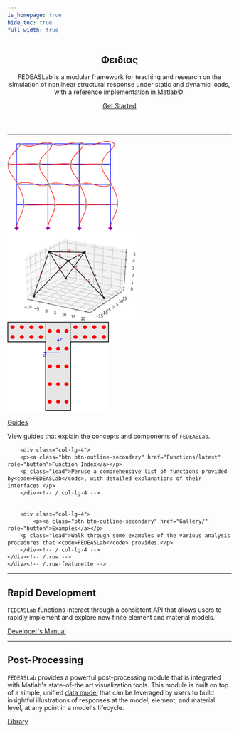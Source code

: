 ```yaml
---
is_homepage: true
hide_toc: true
full_width: true
---
```


<!-- <body> -->

<header>
<div class="hero position-relative overflow-hidden p-3 text-center text-dark">
    <div class="col-md-5 p-lg-1 mx-auto my-5">
    <!-- <img src="_static/FEDEASLab-logo.svg" style="max-width: 30rem;" alt="FEDEASLab logo"> -->
        <!-- <p class="lead font-weight-normal"> -->
        <p> <h2 class="featurette-heading"> Φειδιας</h2></p>
        <p class="lead ">
    FEDEASLab is a modular framework for teaching and research on the simulation of nonlinear structural response under static and dynamic loads, with a reference implementation in <a href="https://www.mathworks.com/products/matlab.html">Matlab©</a>.
    </p>
    <a class="btn btn-outline-primary btn-lg" href="Guides/Teaching" role="button">Get Started</a>
    </div>
    <div class="product-device box-shadow d-none d-md-block"></div>
    <div class="product-device product-device-2 box-shadow d-none d-md-block"></div>
</div>
</header>

<main role="main">
<div class="container marketing p-md-5">
<hr class="featurette-divider">
    <div class="row featurette">
    <div class="row card-group text-center">
        <div class="col-lg-4">
        <img src="img/Frame-4.png" alt="3D Truss Image" class="img-fluid p-4" height="200">
        <!-- <p><a class="btn btn-outline-secondary" href="" role="button">See example.</a></p> -->
        </div><!-- /.col-lg-4 -->
        <div class="col-lg-4">
        <img src="img/output_4_1.png" alt="FEA Image" class="img-fluid p-4" height="200">
        <!-- <p><a class="btn btn-outline-secondary" href="" role="button">See example.</a></p> -->
        </div><!-- /.col-lg-4 -->
        <div class="col-lg-4">
        <!-- <h2 class="mt-3">Examples</h2> -->
        <img src="img/T-600.png" alt="Concrete cross-section." class="img-fluid p-4"  height="200">
        <!-- <p><a class="btn btn-outline-secondary" href="" role="button">See example.</a></p></p> -->
        </div><!-- /.col-lg-4 -->
    </div><!-- /.row -->
    </div><!-- /.row -->
    <div class="row featurette p-4">
    <div class="row text-center">
        <div class="col-lg-4">
        <p><a class="btn btn-outline-secondary" href="Guides/" role="button">Guides</a></p>
        <p class="lead">View guides that explain the concepts and components of <code>FEDEASLab</code>.</p>
        </div><!-- /.col-lg-4 -->


        <div class="col-lg-4">
        <p><a class="btn btn-outline-secondary" href="Functions/latest" role="button">Function Index</a></p>
        <p class="lead">Peruse a comprehensive list of functions provided by<code>FEDEASLab</code>, with detailed explanations of their interfaces.</p>
        </div><!-- /.col-lg-4 -->


        <div class="col-lg-4">
            <p><a class="btn btn-outline-secondary" href="Gallery/" role="button">Examples</a></p>
        <p class="lead">Walk through some examples of the various analysis procedures that <code>FEDEASLab</code> provides.</p>
        </div><!-- /.col-lg-4 -->
    </div><!-- /.row -->
    </div><!-- /.row-featurette -->

<hr class="featurette-divider">
<div class="row featurette">
    <div class="col-md-12">
    <h2 class="featurette-heading">Rapid Development</h2>
    <p class="lead"><code>FEDEASLab</code> functions interact through a consistent API that allows users to rapidly implement and explore new finite element and material models.</p>
    <a class="btn btn-outline-secondary" href="Guides/Developing" role="button">Developer's Manual</a>
    </div>
    <!-- <div class="col-md-7">
    <h2 class="featurette-heading">Post-Processing</h2>
    <p class="lead">Post-processing is accommodated in the program by generating a data object that carries all important material, element and structural information for plotting or printing. Several functions that address basic post-processing tasks are provided. The user can easily enhance and extend the current capabilities.</p>
    <a class="btn btn-outline-secondary" href="Functions" role="button">Library </a>
    <a class="btn btn-secondary" href="Gallery" role="button">Examples</a>
    </div> -->
</div>
<hr class="featurette-divider">

<div class="row featurette">
    <div class="col-md-7">
    <h2 class="featurette-heading">Post-Processing</h2>
    <p class="lead"><code>FEDEASLab</code> provides a powerful post-processing module that is integrated with Matlab's state-of-the art visualization tools. This module is built on top of a simple, unified <a href="schema/post">data model</a> that can be leveraged by users to build insightful illustrations of responses at the model, element, and material level, at any point in a model's lifecycle.</p>
    <a class="btn btn-outline-secondary" href="Functions/latest/Utility_Functions/Plotting//Functions/latest/Utility_Functions/Plotting/" role="button">Library </a>
    <!-- <a class="btn btn-secondary" href="https://possibly-link-to-binder-example" role="button">Examples </a> -->
    </div>
</div>
</div>

<!-- <hr class="featurette-divider">
<section id="supporters">
<div class="container supporters">
    <h2>Acknowledgements</h2>
    <p class="lead">Development of <code>FEDEASLab</code> has been made possible through the following past and present supportorters:<p>
    <div class="row">
    <div class="col supporter">
        <a href="https://ce.berkeley.edu/programs/semm"><img src="img/UCBEngineering_logo.png" alt="SEMM logo"></a>
    </div>
    <div class="col supporter">
        <a href="https://www.support.link.2"><img src="_static/support_logo_2.png" alt="Support logo 2"></a>
    </div>
    </div>
    <div class="row">
    <div class="col supporter">
        <a href="https://www.support_link3.missing"><img src="_static/support_logo_3.png" alt="Support logo 3"></a>
    </div>
    <div class="col supporter">
        <a href=""><img src="_static/nvidia_logo.png" alt="Support logo 4"></a>
    </div>
    </div>
</div>
</section> -->

<!-- <hr class="featurette-divider"> -->

<!-- </section> -->

</main>

<!-- <section id="ucb-fea"> -->
<!-- <div class="container supporters">
    <h3>Other UC Berkeley FEA tools</h3>
    <div class="row">
    <div class="col">
        <a href="https://www.support.link.2"><img src="_static/support_logo_2.png" alt="FEAP"></a>
    </div>
    <div class="col">
        <a href="https://www.support_link3.missing"><img src="_static/support_logo_3.png" alt="OpenSees"></a>
    </div>
    <div class="col">
        <a href=""><img src="_static/logo.png" alt="SimCenter"></a>
    </div>
    </div>
</div> -->
<!-- Code highlighting -->
<script src="https://cdnjs.cloudflare.com/ajax/libs/prism/1.6.0/prism.min.js"></script>
<script src="https://cdnjs.cloudflare.com/ajax/libs/prism/1.6.0/components/prism-python.min.js"></script>

<!-- </body> -->

<!-- Claudio Perez  -->
